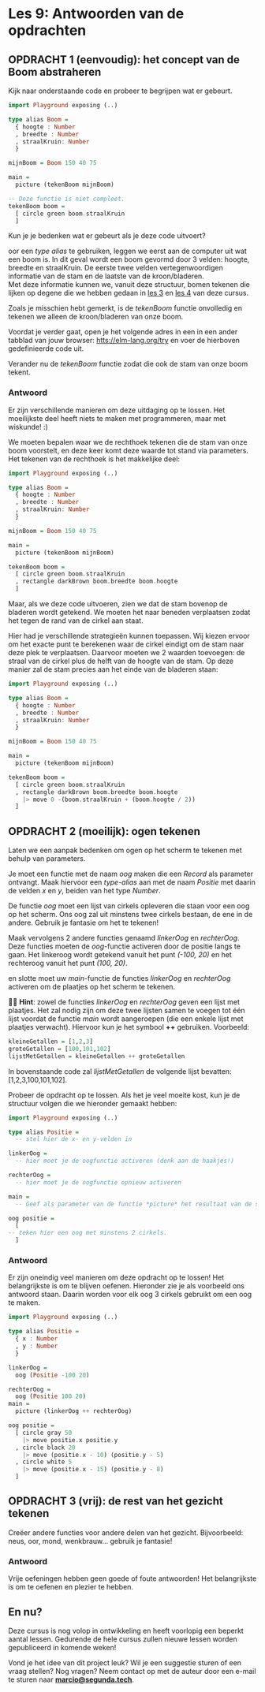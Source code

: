 # Les 9: Antwoorden van de opdrachten

## OPDRACHT 1 (eenvoudig): het concept van de Boom abstraheren

Kijk naar onderstaande code en probeer te begrijpen wat er gebeurt.

```haskell
import Playground exposing (..)

type alias Boom =
  { hoogte : Number 
  , breedte : Number
  , straalKruin: Number
  }

mijnBoom = Boom 150 40 75

main =
  picture (tekenBoom mijnBoom)

-- Deze functie is niet compleet.
tekenBoom boom =
  [ circle green boom.straalKruin
  ]
```

Kun je je bedenken wat er gebeurt als je deze code uitvoert?

oor een *type alias* te gebruiken, leggen we eerst aan de
computer uit wat een boom is. 
In dit geval wordt een boom gevormd door 3 velden: hoogte, breedte en straalKruin. De eerste twee velden 
vertegenwoordigen informatie van de stam en de laatste van de kroon/bladeren.  
Met deze informatie kunnen we, vanuit deze structuur,
bomen tekenen die lijken op degene die we hebben gedaan in
<a href="./les_3_antwoorden.html">les 3</a> en
<a href="./les_4.html">les 4</a> van deze cursus. 

Zoals je misschien hebt gemerkt, is de _tekenBoom_ functie onvolledig en tekenen we alleen de kroon/bladeren van onze boom.

Voordat je verder gaat, open je het volgende adres in een
in een ander tabblad van jouw browser:
<a href='https://elm-lang.org/try' target='_blank'>htts://elm-lang.org/try</a>
en voer de hierboven gedefinieerde code uit.

Verander nu de _tekenBoom_ functie zodat die ook
de stam van onze boom tekent.

### Antwoord

Er zijn verschillende manieren om deze uitdaging op te lossen. Het moeilijkste deel
heeft niets te maken met programmeren, maar met wiskunde! :)

We moeten bepalen waar we de rechthoek tekenen die de stam van onze boom voorstelt,
en deze keer komt deze waarde tot stand via parameters.  
Het tekenen van de rechthoek is het makkelijke deel:

```haskell
import Playground exposing (..)

type alias Boom =
  { hoogte : Number 
  , breedte : Number
  , straalKruin: Number
  }

mijnBoom = Boom 150 40 75

main =
  picture (tekenBoom mijnBoom)

tekenBoom boom =
  [ circle green boom.straalKruin
  , rectangle darkBrown boom.breedte boom.hoogte
  ]
```

Maar, als we deze code uitvoeren, zien we dat de stam bovenop de bladeren wordt getekend. We moeten het naar beneden verplaatsen zodat het tegen de rand van de cirkel aan staat.

Hier had je verschillende strategieën kunnen toepassen. Wij kiezen ervoor om het exacte punt te berekenen waar de cirkel eindigt om de stam naar deze plek te verplaatsen. Daarvoor moeten we 2 waarden toevoegen: de straal van de cirkel plus de helft van de hoogte van de stam. Op deze manier zal de stam precies aan het einde van de bladeren staan:

```haskell
import Playground exposing (..)

type alias Boom =
  { hoogte : Number 
  , breedte : Number
  , straalKruin: Number
  }

mijnBoom = Boom 150 40 75

main =
  picture (tekenBoom mijnBoom)

tekenBoom boom =
  [ circle green boom.straalKruin
  , rectangle darkBrown boom.breedte boom.hoogte
    |> move 0 -(boom.straalKruin + (boom.hoogte / 2))
  ]
```

## OPDRACHT 2 (moeilijk): ogen tekenen

Laten we een aanpak bedenken om ogen op het scherm te tekenen met behulp van parameters.  

Je moet een functie met de naam *oog* maken die een *Record* als parameter ontvangt. 
Maak hiervoor een *type-alias* aan met de naam *Positie*
met daarin de velden *x* en *y*, beiden van het type *Number*. 

De functie *oog* moet een lijst van cirkels opleveren die staan voor een oog op het scherm. 
Ons oog zal uit minstens twee cirkels bestaan,
de ene in de andere. Gebruik je fantasie om het te tekenen!

Maak vervolgens 2 andere functies genaamd *linkerOog* en *rechterOog*.
Deze functies moeten de *oog*-functie activeren door de
positie langs te gaan. Het linkeroog wordt getekend vanuit het punt _(-100, 20)_ en het
rechteroog vanuit het punt _(100, 20)_.

en slotte moet uw *main*-functie de functies *linkerOog* en *rechterOog* activeren om de plaatjes op het scherm te tekenen.

👩‍🏫 **Hint**: zowel de functies *linkerOog* en *rechterOog* geven een lijst met plaatjes. Het zal nodig zijn om deze twee lijsten samen te voegen tot één lijst
voordat de functie *main* wordt aangeroepen (die een enkele lijst met plaatjes verwacht).
Hiervoor kun je het symbool **++** gebruiken. Voorbeeld:

```haskell
kleineGetallen = [1,2,3]
groteGetallen = [100,101,102]
lijstMetGetallen = kleineGetallen ++ groteGetallen
```
In bovenstaande code zal *lijstMetGetallen* de volgende lijst bevatten: [1,2,3,100,101,102].

Probeer de opdracht op te lossen. Als het je veel moeite kost, kun je de structuur volgen die we hieronder gemaakt hebben:

```haskell
import Playground exposing (..)

type alias Positie =
  -- stel hier de x- en y-velden in

linkerOog = 
  -- hier moet je de oogfunctie activeren (denk aan de haakjes!)

rechterOog =
  -- hier moet je de oogfunctie opnieuw activeren

main =
  -- Geef als parameter van de functie *picture* het resultaat van de samenvoeging van de functies linkerOog + rechterOog door.

oog positie =
  [ 
-- teken hier een oog met minstens 2 cirkels.
  ]
```

### Antwoord

Er zijn oneindig veel manieren om deze opdracht op te lossen! Het belangrijkste is om te blijven oefenen. Hieronder zie je als voorbeeld ons antwoord staan. Daarin worden voor elk oog 3 cirkels gebruikt om een oog te maken.

```haskell
import Playground exposing (..)

type alias Positie =
  { x : Number
  , y : Number
  }

linkerOog = 
  oog (Positie -100 20)

rechterOog =
  oog (Positie 100 20)
main =
  picture (linkerOog ++ rechterOog)

oog positie =
  [ circle gray 50 
    |> move positie.x positie.y
  , circle black 20
    |> move (positie.x - 10) (positie.y - 5)
  , circle white 5
    |> move (positie.x - 15) (positie.y - 8)
  ]
```

## OPDRACHT 3 (vrij): de rest van het gezicht tekenen

Creëer andere functies voor andere delen van het gezicht. Bijvoorbeeld: neus, oor,
mond, wenkbrauw... gebruik je fantasie!

### Antwoord

Vrije oefeningen hebben geen goede of foute antwoorden!
Het belangrijkste is om te oefenen en plezier te hebben.

## En nu?

Deze cursus is nog volop in ontwikkeling en heeft voorlopig een beperkt aantal lessen. Gedurende de hele cursus zullen nieuwe lessen worden gepubliceerd in komende weken!

Vond je het idee van dit project leuk? Wil je een suggestie sturen of een vraag stellen?
Nog vragen? Neem contact op met de auteur door een e-mail te sturen naar
**marcio@segunda.tech**.
